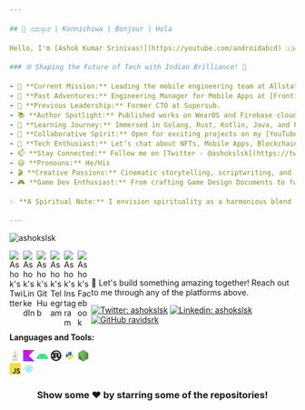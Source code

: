 ```yaml
---

## 🌟 ನಮಸ್ಕಾರ | Konnichiwa | Bonjour | Hola 

Hello, I'm [Ashok Kumar Srinivas!](https://youtube.com/androidabcd) 🇮🇳

### 🌐 Shaping the Future of Tech with Indian Brilliance! 🚀

- 🔭 **Current Mission:** Leading the mobile engineering team at Allstate Insurance, crafting one of the world’s most sophisticated insurance client mobile apps.
- 🔄 **Past Adventures:** Engineering Manager for Mobile Apps at [Frontier Wallet](https://www.frontier.xyz/).
- 🌟 **Previous Leadership:** Former CTO at Supersub.
- 📚 **Author Spotlight:** Published works on WearOS and Firebase cloud technologies.
- 🌱 **Learning Journey:** Immersed in Golang, Rust, Kotlin, Java, and Python.
- 👯 **Collaborative Spirit:** Open for exciting projects on my [YouTube channel](https://youtube.com/androidabcd).
- 💬 **Tech Enthusiast:** Let’s chat about NFTs, Mobile Apps, Blockchain, AI, ML, or any tech curiosity you have.
- 📫 **Stay Connected:** Follow me on [Twitter - @ashokslsk](https://twitter.com/ashokslsk).
- 😄 **Pronouns:** He/His
- 🎬 **Creative Passions:** Cinematic storytelling, scriptwriting, and exploring the vibrant world of film.
- 🎮 **Game Dev Enthusiast:** From crafting Game Design Documents to full-scale game engineering and execution.

✨ **A Spiritual Note:** I envision spirituality as a harmonious blend of kindness, magic, logic, and morality—a dynamic force that reflects our actions and intentions. Balancing a modern outlook with my spiritual beliefs, I strive to enhance my character and craft through continuous learning and e-karma, integrating a heartfelt approach to technology and life.

---
```



<p align="left"> 
  <img src="https://komarev.com/ghpvc/?username=ashokslsk&label=Profile+Views&color=blue&style=plastic" alt="ashokslsk" />
</p>

<a href="https://twitter.com/ashokslsk" target="_blank">
  <img align="left" alt="Ashok's Twitter" width="24px" src="https://cdn.jsdelivr.net/npm/simple-icons@v3/icons/twitter.svg" />
</a>
<a href="https://linkedin.com/in/ashokslsk" target="_blank">
  <img align="left" alt="Ashok's LinkedIn" width="24px" src="https://cdn.jsdelivr.net/npm/simple-icons@v3/icons/linkedin.svg" />
</a>
<a href="https://github.com/ashokslsk" target="_blank">
  <img align="left" alt="Ashok's GitHub" width="24px" src="https://cdn.jsdelivr.net/npm/simple-icons@v3/icons/github.svg" />
</a>
<a href="https://t.me/ashokslsk" target="_blank">
  <img align="left" alt="Ashok's Telegram" width="24px" src="https://cdn.jsdelivr.net/npm/simple-icons@v3/icons/telegram.svg" />
</a>
<a href="https://instagram.com/ashokslsk/" target="_blank">
  <img align="left" alt="Ashok's Instagram" width="24px" src="https://cdn.jsdelivr.net/npm/simple-icons@v3/icons/instagram.svg" />
</a>
<a href="https://www.facebook.com/ashokslsk/" target="_blank">
  <img align="left" alt="Ashok's Facebook" width="24px" src="https://cdn.jsdelivr.net/npm/simple-icons@v3/icons/facebook.svg" />
</a>

<br/>
<br/>
<p align="left">
  🚀 Let's build something amazing together! Reach out to me through any of the platforms above.
</p>


[![Twitter: ashokslsk](https://img.shields.io/twitter/follow/ashokslsk?style=social)](https://twitter.com/ashokslsk)
[![Linkedin: ashokslsk](https://img.shields.io/badge/-ashokslsk-blue?style=flat-square&logo=Linkedin&logoColor=white&link=https://www.linkedin.com/in/ashokslsk/)](https://www.linkedin.com/in/ashokslsk/)
[![GitHub ravidsrk](https://img.shields.io/github/followers/ashokslsk?label=follow&style=social)](https://github.com/ashokslsk)


**Languages and Tools:**  

<code><img height="20" src="https://raw.githubusercontent.com/github/explore/80688e429a7d4ef2fca1e82350fe8e3517d3494d/topics/java/java.png"></code>
<code><img height="20" src="https://raw.githubusercontent.com/github/explore/80688e429a7d4ef2fca1e82350fe8e3517d3494d/topics/kotlin/kotlin.png"></code>
<code><img height="20" src="https://raw.githubusercontent.com/github/explore/80688e429a7d4ef2fca1e82350fe8e3517d3494d/topics/android/android.png"></code>
<code><img height="20" src="https://raw.githubusercontent.com/github/explore/80688e429a7d4ef2fca1e82350fe8e3517d3494d/topics/rust/rust.png"></code>
<code><img height="20" src="https://raw.githubusercontent.com/github/explore/80688e429a7d4ef2fca1e82350fe8e3517d3494d/topics/python/python.png"></code>
<code><img height="20" src="https://raw.githubusercontent.com/github/explore/80688e429a7d4ef2fca1e82350fe8e3517d3494d/topics/nodejs/nodejs.png"></code>    
<code><img height="20" src="https://raw.githubusercontent.com/github/explore/80688e429a7d4ef2fca1e82350fe8e3517d3494d/topics/javascript/javascript.png"></code>
<code><img height="20" src="https://raw.githubusercontent.com/github/explore/80688e429a7d4ef2fca1e82350fe8e3517d3494d/topics/react/react.png"></code>



<div align="center">

### Show some ❤️ by starring some of the repositories! 

</div>
